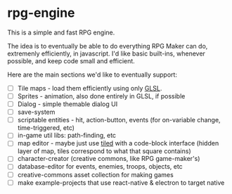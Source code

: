 # rpg-engine

This is a simple and fast RPG engine.

The idea is to eventually be able to do everything RPG Maker can do, extremenly efficiently, in javascript. I'd like basic built-ins, whenever possible, and keep code small and efficient.

Here are the main sections we'd like to eventually support:

- [ ] Tile maps - load them efficiently using only [GLSL](https://blog.tojicode.com/2012/08/more-gpu-tile-map-demos-zelda.html).
- [ ] Sprites - animation, also done entirely in GLSL, if possible
- [ ] Dialog - simple themable dialog UI
- [ ] save-system
- [ ] scriptable entities - hit, action-button, events (for on-variable change, time-triggered, etc)
- [ ] in-game util libs: path-finding, etc
- [ ] map editor - maybe just use [tiled](https://www.mapeditor.org/) with a code-block interface (hidden layer of map, tiles correspond to what that square contains)
- [ ] character-creator (creative commons, like RPG game-maker's)
- [ ] database-editor for events, enemies, troops, objects, etc
- [ ] creative-commons asset collection for making games
- [ ] make example-projects that use react-native & electron to target native